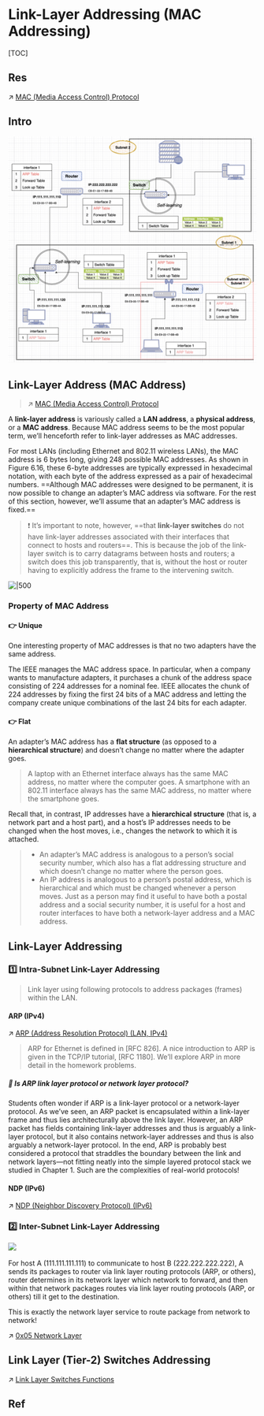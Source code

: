 # Link-Layer Addressing (MAC Addressing)

[TOC]



## Res
↗ [MAC (Media Access Control) Protocol](../Switched%20Network%20Channels/MAC%20(Media%20Access%20Control)%20Protocol/MAC%20(Media%20Access%20Control)%20Protocol.md)



## Intro

![](../../../../../../Assets/Pics/Screenshot%202023-06-12%20at%203.30.42%20PM.png)



## Link-Layer Address (MAC Address)
> ↗ [MAC (Media Access Control) Protocol](../Switched%20Network%20Channels/MAC%20(Media%20Access%20Control)%20Protocol/MAC%20(Media%20Access%20Control)%20Protocol.md)

A **link-layer address** is variously called a **LAN address**, a **physical address**, or a **MAC address**. Because MAC address seems to be the most popular term, we’ll henceforth refer to link-layer addresses as MAC addresses. 

For most LANs (including Ethernet and 802.11 wireless LANs), the MAC address is 6 bytes long, giving 248 possible MAC addresses. As shown in Figure 6.16, these 6-byte addresses are typically expressed in hexadecimal notation, with each byte of the address expressed as a pair of hexadecimal numbers. ==Although MAC addresses were designed to be permanent, it is now possible to change an adapter’s MAC address via software. For the rest of this section, however, we’ll assume that an adapter’s MAC address is fixed.==

> ❗ It’s important to note, however, ==that **link-layer switches** do not have link-layer addresses associated with their interfaces that connect to hosts and routers==. This is because the job of the link-layer switch is to carry datagrams between hosts and routers; a switch does this job transparently, that is, without the host or router having to explicitly address the frame to the intervening switch.


![|500](../../../../../../../../Assets/Pics/Screenshot%202023-06-02%20at%2010.09.47%20AM.png)


### Property of MAC Address
#### 👉 Unique 
One interesting property of MAC addresses is that no two adapters have the same address.

The IEEE manages the MAC address space. In particular, when a company wants to manufacture adapters, it purchases a chunk of the address space consisting of 224 addresses for a nominal fee. IEEE allocates the chunk of 224 addresses by fixing the first 24 bits of a MAC address and letting the company create unique combinations of the last 24 bits for each adapter.


#### 👉 Flat
An adapter’s MAC address has a **flat structure** (as opposed to a **hierarchical structure**) and doesn’t change no matter where the adapter goes.

> A laptop with an Ethernet interface always has the same MAC address, no matter where the computer goes. A smartphone with an 802.11 interface always has the same MAC address, no matter where the smartphone goes. 

Recall that, in contrast, IP addresses have a **hierarchical structure** (that is, a network part and a host part), and a host’s IP addresses needs to be changed when the host moves, i.e., changes the network to which it is attached. 

> - An adapter’s MAC address is analogous to a person’s social security number, which also has a flat addressing structure and which doesn’t change no matter where the person goes. 
> - An IP address is analogous to a person’s postal address, which is hierarchical and which must be changed whenever a person moves. Just as a person may find it useful to have both a postal address and a social security number, it is useful for a host and router interfaces to have both a network-layer address and a MAC address.



## Link-Layer Addressing
### 1️⃣ Intra-Subnet Link-Layer Addressing

> Link layer using following protocols to address packages (frames) within the LAN.

#### ARP (IPv4)
↗ [ARP (Address Resolution Protocol) (LAN, IPv4)](../../0x05%20Network%20Layer/🚙%20Data%20Plane%20(Forwarding)/ARP%20(Address%20Resolution%20Protocol)%20(LAN,%20IPv4)/ARP%20(Address%20Resolution%20Protocol)%20(LAN,%20IPv4).md)

> ARP for Ethernet is defined in [RFC 826]. A nice introduction to ARP is given in the TCP/IP tutorial, [RFC 1180]. We’ll explore ARP in more detail in the homework problems.

##### 🤨 Is ARP link layer protocol or network layer protocol?
Students often wonder if ARP is a link-layer protocol or a network-layer protocol. As we’ve seen, an ARP packet is encapsulated within a link-layer frame and thus lies architecturally above the link layer. However, an ARP packet has fields containing link-layer addresses and thus is arguably a link-layer protocol, but it also contains network-layer addresses and thus is also arguably a network-layer protocol. In the end, ARP is probably best considered a protocol that straddles the boundary between the link and network layers—not fitting neatly into the simple layered protocol stack we studied in Chapter 1. Such are the complexities of real-world protocols!


#### NDP (IPv6)
↗ [NDP (Neighbor Discovery Protocol) (IPv6)](../../0x05%20Network%20Layer/🚙%20Data%20Plane%20(Forwarding)/NDP%20(Neighbor%20Discovery%20Protocol)%20(IPv6)/NDP%20(Neighbor%20Discovery%20Protocol)%20(IPv6).md)


### 2️⃣ Inter-Subnet Link-Layer Addressing

![](../../../../../../../../Assets/Pics/Screenshot%202023-06-02%20at%2010.31.51%20AM.png)

For host A (111.111.111.111) to communicate to host B (222.222.222.222), A sends its packages to router via link layer routing protocols (ARP, or others), router determines in its network layer which network to forward, and then within that network packages routes via link layer routing protocols (ARP, or others) till it get to the destination. 

This is exactly the network layer service to route package from network to network!

↗ [0x05 Network Layer](../../0x05%20Network%20Layer/0x05%20Network%20Layer.md)



## Link Layer (Tier-2) Switches Addressing

↗ [Link Layer Switches Functions](Link%20Layer%20Network%20Devices/Link%20Layer%20(Tier-2)%20Switches/Link%20Layer%20Switches%20Functions.md)



## Ref

